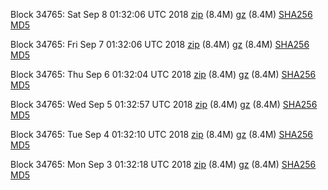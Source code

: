 Block 34765: Sat Sep  8 01:32:06 UTC 2018 [zip](https://files.01coin.io/testnet/2018-09-08/bootstrap.dat.zip) (8.4M) [gz](https://files.01coin.io/testnet/2018-09-08/bootstrap.dat.tar.gz) (8.4M) [SHA256](https://files.01coin.io/testnet/2018-09-08/sha256.txt) [MD5](https://files.01coin.io/testnet/2018-09-08/md5.txt)

Block 34765: Fri Sep  7 01:32:06 UTC 2018 [zip](https://files.01coin.io/testnet/2018-09-07/bootstrap.dat.zip) (8.4M) [gz](https://files.01coin.io/testnet/2018-09-07/bootstrap.dat.tar.gz) (8.4M) [SHA256](https://files.01coin.io/testnet/2018-09-07/sha256.txt) [MD5](https://files.01coin.io/testnet/2018-09-07/md5.txt)

Block 34765: Thu Sep  6 01:32:04 UTC 2018 [zip](https://files.01coin.io/testnet/2018-09-06/bootstrap.dat.zip) (8.4M) [gz](https://files.01coin.io/testnet/2018-09-06/bootstrap.dat.tar.gz) (8.4M) [SHA256](https://files.01coin.io/testnet/2018-09-06/sha256.txt) [MD5](https://files.01coin.io/testnet/2018-09-06/md5.txt)

Block 34765: Wed Sep  5 01:32:57 UTC 2018 [zip](https://files.01coin.io/testnet/2018-09-05/bootstrap.dat.zip) (8.4M) [gz](https://files.01coin.io/testnet/2018-09-05/bootstrap.dat.tar.gz) (8.4M) [SHA256](https://files.01coin.io/testnet/2018-09-05/sha256.txt) [MD5](https://files.01coin.io/testnet/2018-09-05/md5.txt)

Block 34765: Tue Sep  4 01:32:10 UTC 2018 [zip](https://files.01coin.io/testnet/2018-09-04/bootstrap.dat.zip) (8.4M) [gz](https://files.01coin.io/testnet/2018-09-04/bootstrap.dat.tar.gz) (8.4M) [SHA256](https://files.01coin.io/testnet/2018-09-04/sha256.txt) [MD5](https://files.01coin.io/testnet/2018-09-04/md5.txt)

Block 34765: Mon Sep  3 01:32:18 UTC 2018 [zip](https://files.01coin.io/testnet/2018-09-03/bootstrap.dat.zip) (8.4M) [gz](https://files.01coin.io/testnet/2018-09-03/bootstrap.dat.tar.gz) (8.4M) [SHA256](https://files.01coin.io/testnet/2018-09-03/sha256.txt) [MD5](https://files.01coin.io/testnet/2018-09-03/md5.txt)
